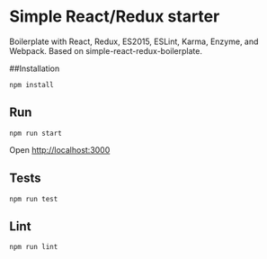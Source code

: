 # Simple React/Redux starter

Boilerplate with React, Redux, ES2015, ESLint, Karma, Enzyme, and Webpack. Based on simple-react-redux-boilerplate.

##Installation

```
npm install
```

## Run

```
npm run start
```

Open [http://localhost:3000](http://localhost:3000)

## Tests

```
npm run test
```

## Lint

```
npm run lint
```
